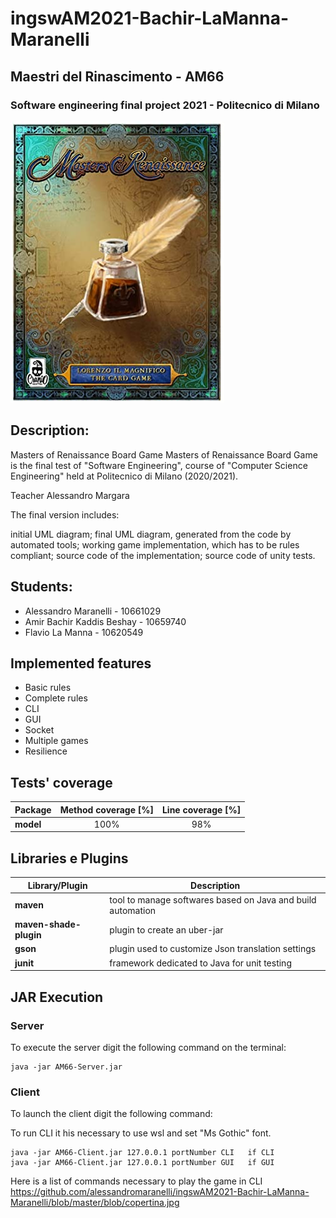 # ingswAM2021-Bachir-LaManna-Maranelli
## Maestri del Rinascimento - AM66
### Software engineering final project 2021 - Politecnico di Milano

![alt text](https://github.com/alessandromaranelli/ingswAM2021-Bachir-LaManna-Maranelli/blob/master/blob/copertina.jpg)

## Description:
Masters of Renaissance Board Game
Masters of Renaissance Board Game is the final test of "Software Engineering", course of "Computer Science Engineering" held at Politecnico di Milano (2020/2021).

Teacher Alessandro Margara

The final version includes:

  initial UML diagram;
  final UML diagram, generated from the code by automated tools;
  working game implementation, which has to be rules compliant;
  source code of the implementation;
  source code of unity tests.

## Students:
* Alessandro Maranelli - 10661029
* Amir Bachir Kaddis Beshay - 10659740
* Flavio La Manna - 10620549

## Implemented features
* Basic rules
* Complete rules
* CLI
* GUI
* Socket
* Multiple games 
* Resilience

## Tests' coverage
|Package|Method coverage [%]|Line coverage [%]|
|--------------|:------------:|:-----------------:|
|__model__|100%|98%|


## Libraries e Plugins
|Library/Plugin|Description|
|--------------|-----------|
|__maven__|tool to manage softwares based on Java and build automation|
|__maven-shade-plugin__|plugin to create an uber-jar|
|__gson__|plugin used to customize Json translation settings|
|__junit__|framework dedicated to Java for unit testing|



## JAR Execution
### Server

To execute the server digit the following command on the terminal:

```
java -jar AM66-Server.jar 
```


### Client

To launch the client digit the following command:

To run CLI it his necessary to use wsl and set "Ms Gothic" font.

```
java -jar AM66-Client.jar 127.0.0.1 portNumber CLI   if CLI
java -jar AM66-Client.jar 127.0.0.1 portNumber GUI   if GUI
```
Here is a list of commands necessary to play the game in CLI
https://github.com/alessandromaranelli/ingswAM2021-Bachir-LaManna-Maranelli/blob/master/blob/copertina.jpg